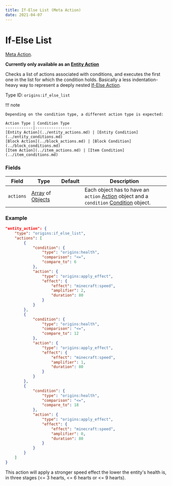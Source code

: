 ```yaml
---
title: If-Else List (Meta Action)
date: 2021-04-07
---
```

# If-Else List

[Meta Action](../meta_actions.md).

**Currently only available as an [Entity Action](../entity_actions.md)**

Checks a list of actions associated with conditions, and executes the first one in the list for which the condition holds. Basically a less indentation-heavy way to represent a deeply nested [If-Else Action](if_else.md).

Type ID: `origins:if_else_list`

!!! note

    Depending on the condition type, a different action type is expected:
    
    Action Type | Condition Type
    ------------|----------------
    [Entity Action](../entity_actions.md) | [Entity Condition](../entity_conditions.md)
    [Block Action](../block_actions.md) | [Block Condition](../block_conditions.md)
    [Item Action](../item_actions.md) | [Item Condition](../item_conditions.md)

### Fields

Field  | Type | Default | Description
-------|------|---------|-------------
`actions` | [Array](../data_types/array.md) of [Objects](../data_types/object.md) | | Each object has to have an `action` [Action](../actions.md) object and a `condition` [Condition](../conditions.md) object.

### Example

```json
"entity_action": {
	"type": "origins:if_else_list",
	"actions": [
		{
			"condition": {
				"type": "origins:health",
				"comparison": "<=",
				"compare_to": 6
			},
			"action": {
				"type": "origins:apply_effect",
				"effect": {
					"effect": "minecraft:speed",
					"amplifier": 2,
					"duration": 80
				}
			}
		},
		{
			"condition": {
				"type": "origins:health",
				"comparison": "<=",
				"compare_to": 12
			},
			"action": {
				"type": "origins:apply_effect",
				"effect": {
					"effect": "minecraft:speed",
					"amplifier": 1,
					"duration": 80
				}
			}
		},
		{
			"condition": {
				"type": "origins:health",
				"comparison": "<=",
				"compare_to": 18
			},
			"action": {
				"type": "origins:apply_effect",
				"effect": {
					"effect": "minecraft:speed",
					"amplifier": 0,
					"duration": 80
				}
			}
		}
	]
}
```
This action will apply a stronger speed effect the lower the entity's health is, in three stages (<= 3 hearts, <= 6 hearts or <= 9 hearts).
